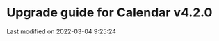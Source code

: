# Upgrade guide for Calendar v4.2.0


<p class="last-modified">Last modified on 2022-03-04 9:25:24</p>